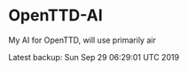 # OpenTTD-AI
My AI for OpenTTD, will use primarily air

Latest backup: Sun Sep 29 06:29:01 UTC 2019
